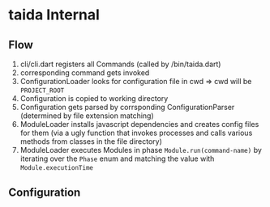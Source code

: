# taida Internal
## Flow
1. cli/cli.dart registers all Commands (called by /bin/taida.dart)
2. corresponding command gets invoked
3. ConfigurationLoader looks for configuration file in cwd => cwd will be `PROJECT_ROOT`
4. Configuration is copied to working directory
5. Configuration gets parsed by corrsponding ConfigurationParser (determined by file extension matching)
6. ModuleLoader installs javascript dependencies and creates config files for them (via a ugly function that invokes processes and calls various methods from classes in the file directory)
7. ModuleLoader executes Modules in phase  `Module.run(command-name)` by iterating over the `Phase` enum and matching the value with `Module.executionTime`

## Configuration
